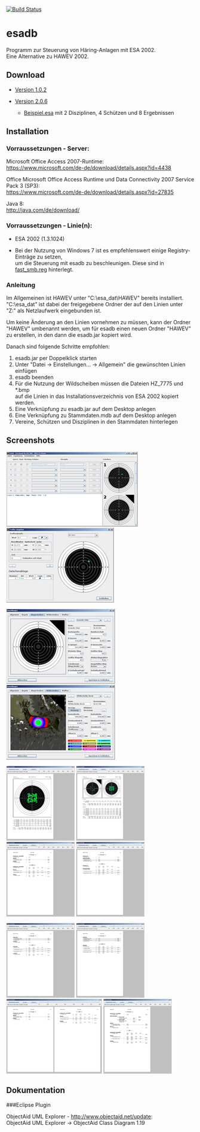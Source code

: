 [![Build Status](https://travis-ci.org/SmallLars/esadb.png?branch=master)](https://travis-ci.org/SmallLars/esadb)

# esadb

Programm zur Steuerung von Häring-Anlagen mit ESA 2002.  
Eine Alternative zu HAWEV 2002.

## Download

* [Version 1.0.2](https://github.com/SmallLars/esadb/raw/v1/pub/esadb.jar)

* [Version 2.0.6](https://github.com/SmallLars/esadb/raw/v2/pub/esadb.jar)
    * [Beispiel.esa](https://github.com/SmallLars/esadb/raw/v2/pub/Beispiel.esa) mit 2 Disziplinen, 4 Schützen und 8 Ergebnissen

## Installation

### Vorraussetzungen - Server:

Microsoft Office Access 2007-Runtime:  
https://www.microsoft.com/de-de/download/details.aspx?id=4438

Office Microsoft Office Access Runtime und Data Connectivity 2007 Service Pack 3 (SP3):  
https://www.microsoft.com/de-de/download/details.aspx?id=27835

Java 8:  
http://java.com/de/download/

### Vorraussetzungen - Linie(n):

* ESA 2002 (1.3.1024)

* Bei der Nutzung von Windows 7 ist es empfehlenswert einige Registry-Einträge zu setzen,  
um die Steuerung mit esadb zu beschleunigen. Diese sind in [fast_smb.reg](https://github.com/SmallLars/esadb/raw/master/pub/fast_smb.reg) hinterlegt.

### Anleitung

Im Allgemeinen ist HAWEV unter "C:\esa_dat\HAWEV" bereits installiert.  
"C:\esa_dat" ist dabei der freigegebene Ordner der auf den Linien unter  
"Z:" als Netzlaufwerk eingebunden ist.

Um keine Änderung an den Linien vornehmen zu müssen, kann der Ordner  
"HAWEV" umbenannt werden, um für esadb einen neuen Ordner "HAWEV"  
zu erstellen, in den dann die esadb.jar kopiert wird.

Danach sind folgende Schritte empfohlen:

1. esadb.jar per Doppelklick starten
2. Unter "Datei -> Einstellungen... -> Allgemein" die gewünschten Linien einfügen
3. esadb beenden
4. Für die Nutzung der Wildscheiben müssen die Dateien HZ_7775 und *.bmp  
auf die Linien in das Installationsverzeichnis von ESA 2002 kopiert werden.
5. Eine Verknüpfung zu esadb.jar auf dem Desktop anlegen
6. Eine Verknüpfung zu Stammdaten.mdb auf dem Desktop anlegen
7. Vereine, Schützen und Disziplinen in den Stammdaten hinterlegen

## Screenshots

[![Hautprogramm](https://github.com/SmallLars/esadb/raw/master/pub/main_tn.png)](https://github.com/SmallLars/esadb/raw/master/pub/main.png)
[![Treffereditor](https://github.com/SmallLars/esadb/raw/master/pub/hits_tn.png)](https://github.com/SmallLars/esadb/raw/master/pub/hits.png)

[![Scheibeneditor](https://github.com/SmallLars/esadb/raw/master/pub/ringtarget_tn.png)](https://github.com/SmallLars/esadb/raw/master/pub/ringtarget.png)
[![Scheibeneditor](https://github.com/SmallLars/esadb/raw/master/pub/deertarget_tn.png)](https://github.com/SmallLars/esadb/raw/master/pub/deertarget.png)

[![Einzelergebnis - Wertung](https://github.com/SmallLars/esadb/raw/master/pub/result_match_tn.png)](https://github.com/SmallLars/esadb/raw/master/pub/result_match.png)
[![Einzelergebnis - Probe und Wertung](https://github.com/SmallLars/esadb/raw/master/pub/result_both_tn.png)](https://github.com/SmallLars/esadb/raw/master/pub/result_both.png)
[![Ergebnisliste - Geschlecht und Alter](https://github.com/SmallLars/esadb/raw/master/pub/result_list_1_tn.png)](https://github.com/SmallLars/esadb/raw/master/pub/result_list_1.png)
[![Ergebnisliste - Alter](https://github.com/SmallLars/esadb/raw/master/pub/result_list_2_tn.png)](https://github.com/SmallLars/esadb/raw/master/pub/result_list_2.png)

[![Ergebnisliste - Geschlecht](https://github.com/SmallLars/esadb/raw/master/pub/result_list_3_tn.png)](https://github.com/SmallLars/esadb/raw/master/pub/result_list_3.png)
[![Ergebnisliste - Beliebig](https://github.com/SmallLars/esadb/raw/master/pub/result_list_4_tn.png)](https://github.com/SmallLars/esadb/raw/master/pub/result_list_4.png)
[![Ergebnisliste - Eigene Seite](https://github.com/SmallLars/esadb/raw/master/pub/result_list_5_tn.png)](https://github.com/SmallLars/esadb/raw/master/pub/result_list_5.png)
[![Ergebnisliste - Mannschaften](https://github.com/SmallLars/esadb/raw/master/pub/result_list_6_tn.png)](https://github.com/SmallLars/esadb/raw/master/pub/result_list_6.png)

## Dokumentation

###Eclipse Plugin

ObjectAid UML Explorer - http://www.objectaid.net/update:  
ObjectAid UML Explorer -> ObjectAid Class Diagram 1.19